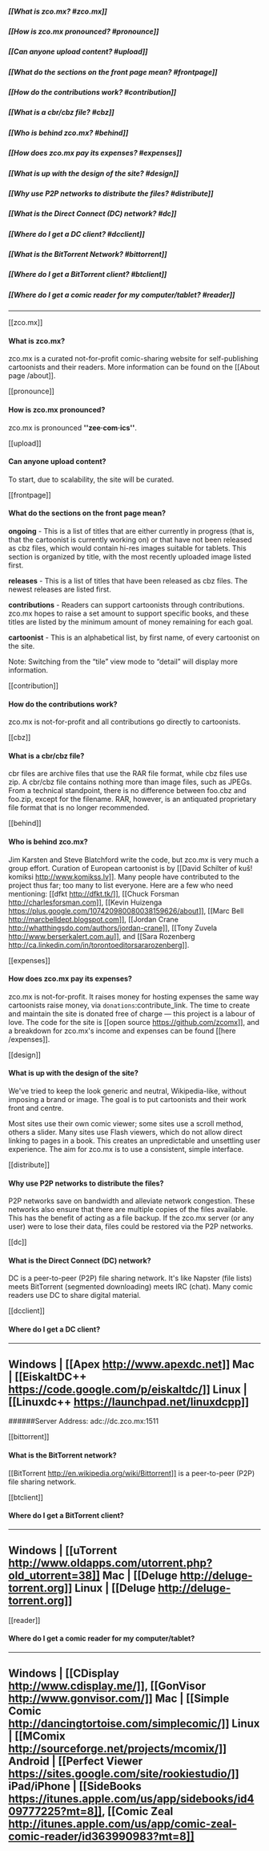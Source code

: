 ##### [[What is zco.mx? #zco.mx]]
##### [[How is zco.mx pronounced? #pronounce]]
##### [[Can anyone upload content? #upload]]
##### [[What do the sections on the front page mean? #frontpage]]
##### [[How do the contributions work? #contribution]]
##### [[What is a cbr/cbz file? #cbz]]
##### [[Who is behind zco.mx? #behind]]
##### [[How does zco.mx pay its expenses? #expenses]]
##### [[What is up with the design of the site? #design]]
##### [[Why use P2P networks to distribute the files? #distribute]]
##### [[What is the Direct Connect (DC) network? #dc]]
##### [[Where do I get a DC client? #dcclient]]
##### [[What is the BitTorrent Network? #bittorrent]]
##### [[Where do I get a BitTorrent client? #btclient]]
##### [[Where do I get a comic reader for my computer/tablet? #reader]]

-----

[[zco.mx]]
#### What is zco.mx?
zco.mx is a curated not-for-profit comic-sharing website for
self-publishing cartoonists and their readers. More information can be
found on the [[About page /about]].


[[pronounce]]
#### How is zco.mx pronounced?
zco.mx is pronounced **''zee·com·ics''**.


[[upload]]
#### Can anyone upload content?
To start, due to scalability, the site will be curated.


[[frontpage]]
#### What do the sections on the front page mean?
**ongoing** - This is a list of titles that are either currently in
progress (that is, that the cartoonist is currently working on) or that
have not been released as cbz files, which would contain hi-res images
suitable for tablets. This section is organized by title, with the most
recently uploaded image listed first.

**releases** - This is a list of titles that have been released as cbz
files. The newest releases are listed first.

**contributions** - Readers can support cartoonists through
contributions. zco.mx hopes to raise a set amount to support specific
books, and these titles are listed by the minimum amount of money
remaining for each goal.

**cartoonist** - This is an alphabetical list, by first name, of every
cartoonist on the site.

Note: Switching from the “tile” view mode to “detail” will display more
information.


[[contribution]]
#### How do the contributions work?
zco.mx is not-for-profit and all contributions go directly to cartoonists.


[[cbz]]
#### What is a cbr/cbz file?
cbr files are archive files that use the RAR file format, while cbz
files use zip. A cbr/cbz file contains nothing more than image files,
such as JPEGs. From a technical standpoint, there is no difference
between foo.cbz and foo.zip, except for the filename. RAR, however, is
an antiquated proprietary file format that is no longer recommended.


[[behind]]
#### Who is behind zco.mx?
Jim Karsten and Steve Blatchford write the code, but zco.mx is very much a
group effort. Curation of European cartoonist is by [[David Schilter of kuš!
komiksi http://www.komikss.lv]].  Many people have contributed to the project
thus far; too many to list everyone.  Here are a few who need mentioning:
[[dfkt http://dfkt.tk/]],
[[Chuck Forsman http://charlesforsman.com]],
[[Kevin Huizenga https://plus.google.com/107420980080038159626/about]],
[[Marc Bell http://marcbelldept.blogspot.com]],
[[Jordan Crane http://whatthingsdo.com/authors/jordan-crane]],
[[Tony Zuvela http://www.berserkalert.com.au]],
and [[Sara Rozenberg http://ca.linkedin.com/in/torontoeditorsararozenberg]].


[[expenses]]
#### How does zco.mx pay its expenses?
zco.mx is not-for-profit. It raises money for hosting expenses the same
way cartoonists raise money, via ``donations``:contribute_link. The time
to create and maintain the site is donated free of charge — this project
is a labour of love. The code for the site is [[open source
https://github.com/zcomx]], and a breakdown for zco.mx's income and
expenses can be found [[here /expenses]].


[[design]]
#### What is up with the design of the site?
We've tried to keep the look generic and neutral, Wikipedia-like,
without imposing a brand or image. The goal is to put cartoonists and
their work front and centre.

Most sites use their own comic viewer; some sites use a scroll method,
others a slider. Many sites use Flash viewers, which do not allow direct
linking to pages in a book. This creates an unpredictable and unsettling
user experience. The aim for zco.mx is to use a consistent, simple
interface.


[[distribute]]
#### Why use P2P networks to distribute the files?
P2P networks save on bandwidth and alleviate network congestion. These
networks also ensure that there are multiple copies of the files
available. This has the benefit of acting as a file backup. If the
zco.mx server (or any user) were to lose their data, files could be
restored via the P2P networks.


[[dc]]
#### What is the Direct Connect (DC) network?
DC is a peer-to-peer (P2P) file sharing network. It's like Napster (file
lists) meets BitTorrent (segmented downloading) meets IRC (chat). Many
comic readers use DC to share digital material.


[[dcclient]]
#### Where do I get a DC client?
---------
Windows | [[Apex http://www.apexdc.net]]
Mac     | [[EiskaltDC++ https://code.google.com/p/eiskaltdc/]]
Linux   | [[Linuxdc++ https://launchpad.net/linuxdcpp]]
---------
######Server Address: adc://dc.zco.mx:1511


[[bittorrent]]
#### What is the BitTorrent network?
[[BitTorrent http://en.wikipedia.org/wiki/Bittorrent]] is a
peer-to-peer (P2P) file sharing network.


[[btclient]]
#### Where do I get a BitTorrent client?
---------
Windows | [[uTorrent http://www.oldapps.com/utorrent.php?old_utorrent=38]]
Mac     | [[Deluge http://deluge-torrent.org]]
Linux   | [[Deluge http://deluge-torrent.org]]
---------


[[reader]]
#### Where do I get a comic reader for my computer/tablet?
---------
Windows     | [[CDisplay http://www.cdisplay.me/]], [[GonVisor http://www.gonvisor.com/]]
Mac         | [[Simple Comic http://dancingtortoise.com/simplecomic/]]
Linux       | [[MComix http://sourceforge.net/projects/mcomix/]]
Android     | [[Perfect Viewer https://sites.google.com/site/rookiestudio/]]
iPad/iPhone | [[SideBooks https://itunes.apple.com/us/app/sidebooks/id409777225?mt=8]], [[Comic Zeal http://itunes.apple.com/us/app/comic-zeal-comic-reader/id363990983?mt=8]]
---------
